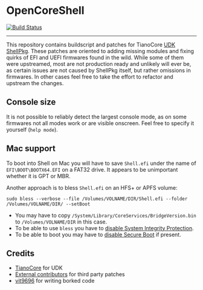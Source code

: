 OpenCoreShell
=============

[![Build Status](https://travis-ci.org/acidanthera/OpenCoreShell.svg?branch=master)](https://travis-ci.org/acidanthera/OpenCoreShell)

-----

This repository contains buildscript and patches for TianoCore [UDK ShellPkg](http://github.com/tianocore/edk2).
These patches are oriented to adding missing modules and fixing quirks of EFI and UEFI firmwares found in the wild.
While some of them were upstreamed, most are not production ready and unlikely will ever be, as certain issues
are not caused by ShellPkg itself, but rather omissions in firmwares. In other cases feel free to take the effort
to refactor and upstream the changes.

## Console size

It is not possible to reliably detect the largest console mode, as on some firmwares not all modes work or are
visible onscreen. Feel free to specify it yourself (`help mode`).

## Mac support

To boot into Shell on Mac you will have to save `Shell.efi` under the name of `EFI\BOOT\BOOTX64.EFI` on a FAT32
drive. It appears to be unimportant whether it is GPT or MBR.

Another approach is to bless `Shell.efi` on an HFS+ or APFS volume:
```
sudo bless --verbose --file /Volumes/VOLNAME/DIR/Shell.efi --folder /Volumes/VOLNAME/DIR/ --setBoot
```

- You may have to copy `/System/Library/CoreServices/BridgeVersion.bin` to `/Volumes/VOLNAME/DIR` in this case.
- To be able to use `bless` you have to [disable System Integrity Protection](https://developer.apple.com/library/archive/documentation/Security/Conceptual/System_Integrity_Protection_Guide/ConfiguringSystemIntegrityProtection/ConfiguringSystemIntegrityProtection.html).
- To be able to boot you may have to [disable Secure Boot](https://support.apple.com/HT208330) if present. 

## Credits
- [TianoCore](http://github.com/tianocore) for UDK
- [External contributors](https://github.com/acidanthera/OpenCoreShell/tree/Patches) for third party patches
- [vit9696](https://github.com/vit9696) for writing borked code
